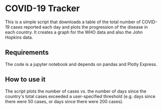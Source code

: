 # COVID-19 Tracker

This is a simple script that downloads a table of the total number of COVID-19 cases  reported each day and plots the progression of the disease in each country. It creates a graph for the WHO data and also the John Hopkins data.

## Requirements

The code is a jupyter notebook and depends on pandas and Plotly Express.

## How to use it

The script plots the number of cases vs. the number of days since the country's total cases exceeded a user-specified threshold (e.g. days since there were 50 cases, or days since there were 200 cases).